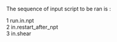 The sequence of input script to be ran is :

1 run.in.npt
<br />
2 in.restart_after_npt
<br />
3 in.shear
